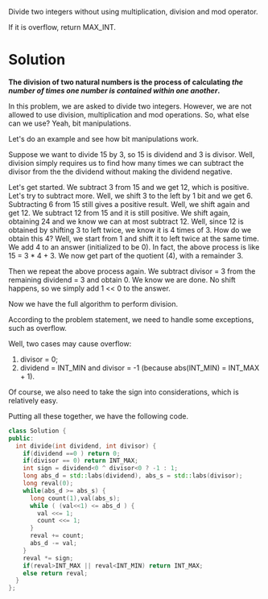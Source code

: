 Divide two integers without using multiplication, division and mod operator.

If it is overflow, return MAX_INT.

# Solution

__The division of two natural numbers is the process of calculating _the number of times one number is contained within one another_.__
  
In this problem, we are asked to divide two integers. However, we are not allowed to use division, multiplication and mod operations. So, what else can we use? Yeah, bit manipulations.

Let's do an example and see how bit manipulations work.

Suppose we want to divide 15 by 3, so 15 is dividend and 3 is divisor. Well, division simply requires us to find how many times we can subtract the divisor from the the dividend without making the dividend negative.

Let's get started. We subtract 3 from 15 and we get 12, which is positive. Let's try to subtract more. Well, we shift 3 to the left by 1 bit and we get 6. Subtracting 6 from 15 still gives a positive result. Well, we shift again and get 12. We subtract 12 from 15 and it is still positive. We shift again, obtaining 24 and we know we can at most subtract 12. Well, since 12 is obtained by shifting 3 to left twice, we know it is 4 times of 3. How do we obtain this 4? Well, we start from 1 and shift it to left twice at the same time. We add 4 to an answer (initialized to be 0). In fact, the above process is like 15 = 3 * 4 + 3. We now get part of the quotient (4), with a remainder 3.

Then we repeat the above process again. We subtract divisor = 3 from the remaining dividend = 3 and obtain 0. We know we are done. No shift happens, so we simply add 1 << 0 to the answer.

Now we have the full algorithm to perform division.

According to the problem statement, we need to handle some exceptions, such as overflow.

Well, two cases may cause overflow:

1. divisor = 0;  
2. dividend = INT_MIN and divisor = -1 (because abs(INT_MIN) = INT_MAX + 1).  

Of course, we also need to take the sign into considerations, which is relatively easy.

Putting all these together, we have the following code.    
  
```cpp
class Solution {
public:
  int divide(int dividend, int divisor) {
    if(dividend ==0 ) return 0;
    if(divisor == 0) return INT_MAX;
    int sign = dividend<0 ^ divisor<0 ? -1 : 1;
    long abs_d = std::labs(dividend), abs_s = std::labs(divisor);
    long reval(0);
    while(abs_d >= abs_s) {
      long count(1),val(abs_s);
      while ( (val<<1) <= abs_d ) {
        val <<= 1;
        count <<= 1;
      }
      reval += count;
      abs_d -= val;
    }
    reval *= sign;
    if(reval>INT_MAX || reval<INT_MIN) return INT_MAX;
    else return reval;
  }
};
```
